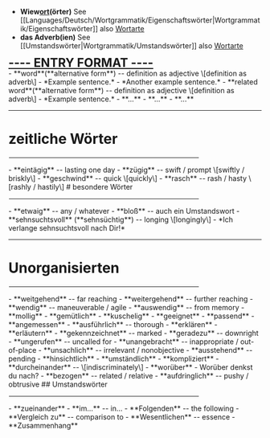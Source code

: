 - <b>Wiew<ins>ort</ins>(örter)</b>
See [[Languages/Deutsch/Wortgrammatik/Eigenschaftswörter|Wortgrammatik/Eigenschaftswörter]] also [Wortarte](https://de.wiktionary.org/wiki/Hilfe:Wortart)
- **das Adverb(ien)**
See [[Umstandswörter|Wortgrammatik/Umstandswörter]] also [Wortarte](https://de.wiktionary.org/wiki/Hilfe:Wortart)

<div style="font-size:1.7em;display:flex;line-height:1em;"><b><ins>---- ENTRY FORMAT ----</ins></b></div>
- **word**(**alternative form**) -- definition as adjective \[definition as adverb\]
	- *Example sentence.*
	- *Another example sentence.*
	- **related word**(**alternative form**) -- definition as adjective \[definition as adverb\]
		- *Example sentence.*
		- **...**
	- **...**
- **...**

<hr style="border-color:black">

# zeitliche Wörter
<hr width="75%" style="border: 1px solid white">
- **eintägig** -- lasting one day
- **zügig** -- swift / prompt \[swiftly / briskly\]
	- **geschwind** -- quick \[quickly\]
	- **rasch** -- rash / hasty \[rashly / hastily\]
# besondere Wörter
<hr width="75%" align="right" style="border: 1px solid white">
- **etwaig** -- any / whatever
- **bloß** -- auch ein Umstandswort
- **sehnsuchtsvoll** (**sehnsüchtig**) -- longing \[longingly\]
	- *Ich verlange sehnsuchtsvoll nach Dir!*

---
# Unorganisierten
<hr width="75%" align="right" style="border: 1px solid white">
- **weitgehend** -- far reaching
	- **weitergehend** -- further reaching
- **wendig** -- maneuverable / agile
	- **auswendig** -- from memory
- **mollig**
	- **gemütlich**
	- **kuschelig**
- **geeignet**
	- **passend**
	- **angemessen**
- **ausführlich** -- thorough
- **erklären**
	- **erläutern**
- **gekennzeichnet** -- marked
- **geradezu** -- downright
- **ungerufen** -- uncalled for
	- **unangebracht** -- inappropriate / out-of-place
	- **unsachlich** -- irrelevant / nonobjective
- **ausstehend** -- pending
- **hinsichtlich**
- **umständlich**
	- **kompliziert**
	- **durcheinander** -- \[indiscriminately\]
- **worüber**
	- Worüber denkst du nach?
- **bezogen** -- related / relative
- **aufdringlich** -- pushy / obtrusive
## Umstandswörter
<hr width="75%" align="right" style="border: 1px solid white">
- **zueinander**
- **im...** -- in...
	- **Folgenden** -- the following
	- **Vergleich zu** -- comparison to
	- **Wesentlichen** -- essence
	- **Zusammenhang**
